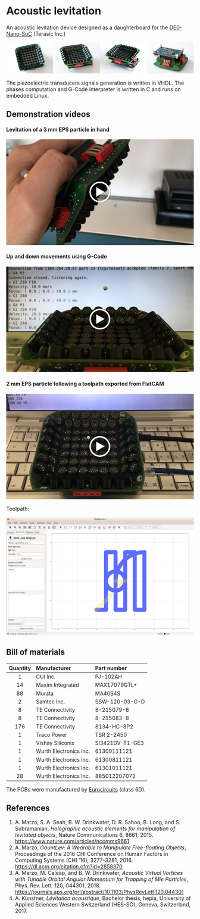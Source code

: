 # Acoustic levitation

An acoustic levitation device designed as a daughterboard for the [DE0-Nano-SoC](http://www.terasic.com.tw/cgi-bin/page/archive.pl?Language=English&CategoryNo=165&No=941) (Terasic Inc.)

[<img src="docs/image1.jpg" width="25%">](https://leastrobino.github.io/acoustic-levitation/image1.jpg)[<img src="docs/image2.jpg" width="25%">](https://leastrobino.github.io/acoustic-levitation/image2.jpg)[<img src="docs/image3.jpg" width="25%">](https://leastrobino.github.io/acoustic-levitation/image3.jpg)[<img src="docs/image4.jpg" width="25%">](https://leastrobino.github.io/acoustic-levitation/image4.jpg)

The piezoelectric transducers signals generation is written in VHDL. The phases computation and G-Code interpreter is written in C and runs on embedded Linux.

## Demonstration videos

#### Levitation of a 3 mm EPS particle in hand
[![Levitation device in hand](docs/hand.png)](https://leastrobino.github.io/acoustic-levitation/hand.mov)

#### Up and down movements using G-Code
[![Up and down movements](docs/updown.png)](https://leastrobino.github.io/acoustic-levitation/updown.mov)

#### 2 mm EPS particle following a toolpath exported from FlatCAM
[![Particule following a path](docs/path.png)](https://leastrobino.github.io/acoustic-levitation/path.mov)

Toolpath:

[<img src="docs/flatcam.png" alt="Toolpath in FlatCAM" width="640">](https://leastrobino.github.io/acoustic-levitation/flatcam.png)

## Bill of materials

| Quantity | Manufacturer           | Part number     |
| :------: | :--------------------- | :-------------- |
| 1        | CUI Inc.               | PJ-102AH        |
| 14       | Maxim Integrated       | MAX17079GTL+    |
| 88       | Murata                 | MA40S4S         |
| 2        | Samtec Inc.            | SSW-120-03-G-D  |
| 8        | TE Connectivity        | 8-215079-8      |
| 8        | TE Connectivity        | 8-215083-8      |
| 176      | TE Connectivity        | 8134-HC-8P2     |
| 1        | Traco Power            | TSR 2-2450      |
| 1        | Vishay Siliconix       | SI3421DV-T1-GE3 |
| 1        | Wurth Electronics Inc. | 61300111121     |
| 1        | Wurth Electronics Inc. | 61300811121     |
| 1        | Wurth Electronics Inc. | 61301011121     |
| 28       | Wurth Electronics Inc. | 885012207072    |

The PCBs were manufactured by [Eurocircuits](https://www.eurocircuits.com) (class 6D).

## References

1. A. Marzo, S. A. Seah, B. W. Drinkwater, D. R. Sahoo, B. Long, and S. Subramanian, *Holographic acoustic elements for manipulation of levitated objects*, Nature Communications 6, 8661, 2015.  
   <https://www.nature.com/articles/ncomms9661>
2. A. Marzo, *GauntLev: A Wearable to Manipulate Free-floating Objects*, Proceedings of the 2016 CHI Conference on Human Factors in Computing Systems (CHI '16), 3277-3281, 2016.  
   <https://dl.acm.org/citation.cfm?id=2858370>
3. A. Marzo, M. Caleap, and B. W. Drinkwater, *Acoustic Virtual Vortices with Tunable Orbital Angular Momentum for Trapping of Mie Particles*, Phys. Rev. Lett. 120, 044301, 2018.  
   <https://journals.aps.org/prl/abstract/10.1103/PhysRevLett.120.044301>
4. A. Künstner, *Lévitation acoustique*, Bachelor thesis, hepia, University of Applied Sciences Western Switzerland (HES-SO), Geneva, Switzerland, 2017.

